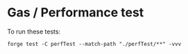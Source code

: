 # Gas / Performance test

To run these tests:

```
forge test -C perfTest --match-path "./perfTest/**" -vvv
```
